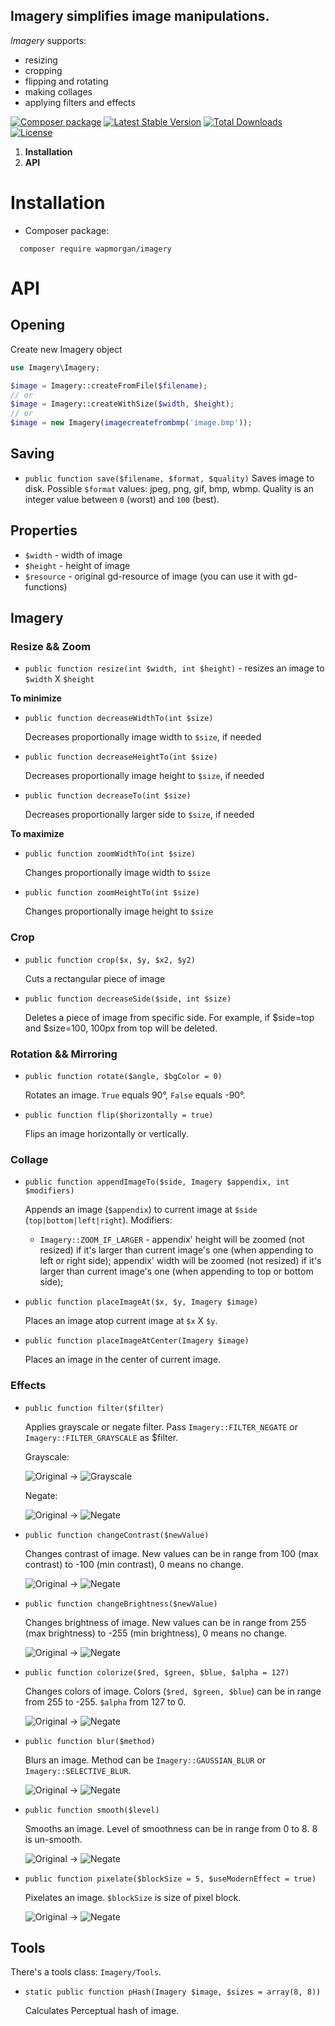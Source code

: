 ## Imagery simplifies image manipulations.

_Imagery_ supports:
- resizing
- cropping
- flipping and rotating
- making collages
- applying filters and effects

[![Composer package](http://xn--e1adiijbgl.xn--p1acf/badge/wapmorgan/imagery)](https://packagist.org/packages/wapmorgan/imagery)
[![Latest Stable Version](https://poser.pugx.org/wapmorgan/imagery/v/stable)](https://packagist.org/packages/wapmorgan/imagery)
[![Total Downloads](https://poser.pugx.org/wapmorgan/imagery/downloads)](https://packagist.org/packages/wapmorgan/imagery)
[![License](https://poser.pugx.org/wapmorgan/imagery/license)](https://packagist.org/packages/wapmorgan/imagery)

1. **Installation**
2. **API**

# Installation
* Composer package:
```
  composer require wapmorgan/imagery
```

# API
## Opening
Create new Imagery object
```php
use Imagery\Imagery;

$image = Imagery::createFromFile($filename);
// or
$image = Imagery::createWithSize($width, $height);
// or
$image = new Imagery(imagecreatefrombmp('image.bmp'));
```

## Saving
- `public function save($filename, $format, $quality)`
  Saves image to disk. Possible `$format` values: jpeg, png, gif, bmp, wbmp. Quality is an integer value between `0` (worst) and `100` (best).

## Properties
- `$width` - width of image
- `$height` - height of image
- `$resource` - original gd-resource of image (you can use it with gd-functions)

## Imagery
### Resize && Zoom
- `public function resize(int $width, int $height)` - resizes an image to `$width` X `$height`

**To minimize**
- `public function decreaseWidthTo(int $size)`

  Decreases proportionally image width to `$size`, if needed

- `public function decreaseHeightTo(int $size)`

  Decreases proportionally image height to `$size`, if needed

- `public function decreaseTo(int $size)`

  Decreases proportionally larger side to `$size`, if needed

**To maximize**
- `public function zoomWidthTo(int $size)`

  Changes proportionally image width to `$size`
- `public function zoomHeightTo(int $size)`

  Changes proportionally image height to `$size`

### Crop
- `public function crop($x, $y, $x2, $y2)`

  Cuts a rectangular piece of image

- `public function decreaseSide($side, int $size)`

  Deletes a piece of image from specific side. For example, if $side=top and $size=100, 100px from top will be deleted.

### Rotation && Mirroring
- `public function rotate($angle, $bgColor = 0)`

  Rotates an image. `True` equals 90°, `False` equals -90°.
- `public function flip($horizontally = true)`

  Flips an image horizontally or vertically.

### Collage
- `public function appendImageTo($side, Imagery $appendix, int $modifiers)`

  Appends an image (`$appendix`) to current image at `$side` (`top|bottom|left|right`). Modifiers:
  - `Imagery::ZOOM_IF_LARGER` - appendix' height will be zoomed (not resized) if it's larger than current image's one (when appending to left or right side); appendix' width will be zoomed (not resized) if it's larger than current image's one (when appending to top or bottom side);
- `public function placeImageAt($x, $y, Imagery $image)`

  Places an image atop current image at `$x` X `$y`.

- `public function placeImageAtCenter(Imagery $image)`

  Places an image in the center of current image.

### Effects
- `public function filter($filter)`

  Applies grayscale or negate filter. Pass `Imagery::FILTER_NEGATE` or `Imagery::FILTER_GRAYSCALE` as $filter.
  
  Grayscale:
  
  ![Original](https://github.com/wapmorgan/Imagery/releases/download/1.0.0/original.png)
  ->
  ![Grayscale](https://github.com/wapmorgan/Imagery/releases/download/1.0.0/grayscale_original.png)
  
  Negate:
  
  ![Original](https://github.com/wapmorgan/Imagery/releases/download/1.0.0/original.png)
  ->
  ![Negate](https://github.com/wapmorgan/Imagery/releases/download/1.0.0/negate_original.png)

- `public function changeContrast($newValue)`

  Changes contrast of image. New values can be in range from 100 (max contrast) to -100 (min contrast), 0 means no change.
  
  ![Original](https://github.com/wapmorgan/Imagery/releases/download/1.0.0/original.png)
  ->
  ![Negate](https://github.com/wapmorgan/Imagery/releases/download/1.0.0/contrast_original.png)

- `public function changeBrightness($newValue)`

  Changes brightness of image. New values can be in range from 255 (max brightness) to -255 (min brightness), 0 means no change.
  
  ![Original](https://github.com/wapmorgan/Imagery/releases/download/1.0.0/original.png)
  ->
  ![Negate](https://github.com/wapmorgan/Imagery/releases/download/1.0.0/brightness_original.png)

- `public function colorize($red, $green, $blue, $alpha = 127)`

  Changes colors of image. Colors (`$red, $green, $blue`) can be in range from 255 to -255. `$alpha` from 127 to 0.
  
  ![Original](https://github.com/wapmorgan/Imagery/releases/download/1.0.0/original.png)
  ->
  ![Negate](https://github.com/wapmorgan/Imagery/releases/download/1.0.0/colorize_original.png)

- `public function blur($method)`

  Blurs an image. Method can be `Imagery::GAUSSIAN_BLUR` or `Imagery::SELECTIVE_BLUR`.
  
  ![Original](https://github.com/wapmorgan/Imagery/releases/download/1.0.0/original.png)
  ->
  ![Negate](https://github.com/wapmorgan/Imagery/releases/download/1.0.0/blur_original.png)

- `public function smooth($level)`

  Smooths an image. Level of smoothness can be in range from 0 to 8. 8 is un-smooth.
  
  ![Original](https://github.com/wapmorgan/Imagery/releases/download/1.0.0/original.png)
  ->
  ![Negate](https://github.com/wapmorgan/Imagery/releases/download/1.0.0/smooth_original.png)

- `public function pixelate($blockSize = 5, $useModernEffect = true)`

  Pixelates an image. `$blockSize` is size of pixel block.
  
  ![Original](https://github.com/wapmorgan/Imagery/releases/download/1.0.0/original.png)
  ->
  ![Negate](https://github.com/wapmorgan/Imagery/releases/download/1.0.0/pixelate_original.png)

## Tools
There's a tools class: `Imagery/Tools`.

- `static public function pHash(Imagery $image, $sizes = array(8, 8))`

  Calculates Perceptual hash of image.
